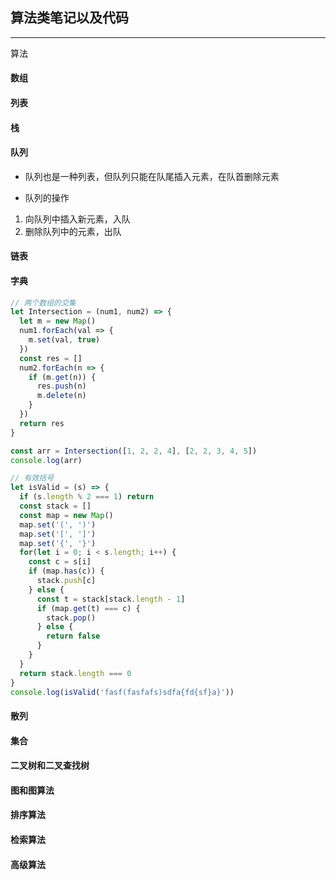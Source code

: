 ## 算法类笔记以及代码

---

算法

#### 数组
#### 列表
#### 栈
#### 队列
- 队列也是一种列表，但队列只能在队尾插入元素，在队首删除元素
* 队列的操作
1. 向队列中插入新元素，入队
2. 删除队列中的元素，出队
#### 链表
#### 字典
```javascript
// 两个数组的交集
let Intersection = (num1, num2) => {
  let m = new Map()
  num1.forEach(val => {
    m.set(val, true)
  })
  const res = []
  num2.forEach(n => { 
    if (m.get(n)) {
      res.push(n)
      m.delete(n)
    }
  })
  return res
}

const arr = Intersection([1, 2, 2, 4], [2, 2, 3, 4, 5])
console.log(arr)

// 有效括号
let isValid = (s) => {
  if (s.length % 2 === 1) return
  const stack = []
  const map = new Map()
  map.set('(', ')')
  map.set('[', ']')
  map.set('{', '}')
  for(let i = 0; i < s.length; i++) {
    const c = s[i]
    if (map.has(c)) {
      stack.push[c]
    } else {
      const t = stack[stack.length - 1]
      if (map.get(t) === c) {
        stack.pop()
      } else {
        return false
      }
    }
  }
  return stack.length === 0
}
console.log(isValid('fasf(fasfafs)sdfa{fd{sf}a}'))
```
#### 散列
#### 集合
#### 二叉树和二叉查找树
#### 图和图算法
#### 排序算法
#### 检索算法
#### 高级算法
